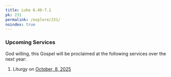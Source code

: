 ```yaml
---
title: Luke 6.46-7.1
pk: 231
permalink: /explore/231/
noindex: true
---
```


### Upcoming Services

God willing, this Gospel will be proclaimed at the following services over the next year:


1. Liturgy on [October,  8, 2025](https://orthocal.info/readings/gregorian/2025/10/08/)
